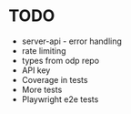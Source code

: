 # TODO

- server-api - error handling
- rate limiting
- types from odp repo
- API key
- Coverage in tests
- More tests
- Playwright e2e tests
